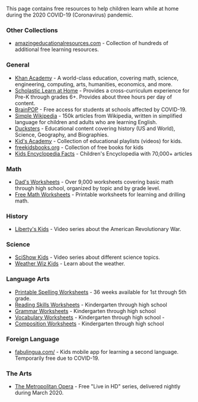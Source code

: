 This page contains free resources to help children learn while at home during the 2020 COVID-19 (Coronavirus) pandemic.

### Other Collections
* [amazingeducationalresources.com](http://www.amazingeducationalresources.com/) - Collection of hundreds of additional free learning resources.

### General

* [Khan Academy](https://www.khanacademy.org/) - A world-class education, covering math, science, engineering, computing, arts, humanities, economics, and more. 
* [Scholastic Learn at Home](https://classroommagazines.scholastic.com/support/learnathome.html) - Provides a cross-curriculum experience for Pre-K through grades 6+. Provides about three hours per day of content.
* [BrainPOP](https://educators.brainpop.com/2020/02/19/free-brainpop-access-for-schools-affected-by-the-corona-virus/?utm_source=organic&utm_medium=social&utm_campaign=coronavirus&utm_content=free-access) - Free access for students at schools affected by COVID-19.
* [Simple Wikipedia](https://simple.wikipedia.org/wiki/Main_Page) - 150k articles from Wikipedia, written in simplified language for children and adults who are learning English.
* [Ducksters](https://www.ducksters.com/) - Educational content covering history (US and World), Science, Geography, and Biographies.
* [Kid's Academy](https://www.youtube.com/channel/UCqb89GqploCXgz4lsdR-_ww/playlists) - Collection of educational playlists (videos) for kids.
* [freekidsbooks.org](https://freekidsbooks.org/) - Collection of free books for kids
* [Kids Encyclopedia Facts](https://kids.kiddle.co/) - Children's Encyclopedia with 70,000+ articles

### Math

* [Dad's Worksheets](https://www.dadsworksheets.com/worksheets.html) - Over 9,000 worksheets covering basic math through high school, organized by topic and by grade level.
* [Free Math Worksheets](https://www.math-drills.com/) - Printable worksheets for learning and drilling math.

### History

* [Liberty's Kids](https://www.youtube.com/channel/UC5pJi9mLIy38m2e_u3sboKQ) - Video series about the American Revolutionary War.

### Science

* [SciShow Kids](https://www.youtube.com/user/scishowkids/videos) - Video series about different science topics.
* [Weather Wiz Kids](https://www.weatherwizkids.com/) - Learn about the weather.

### Language Arts

* [Printable Spelling Worksheets](https://www.k12reader.com/spelling-worksheets/) - 36 weeks available for 1st through 5th grade.
* [Reading Skills Worksheets](https://www.k12reader.com/subject/reading-skills/) - Kindergarten through high school
* [Grammar Worksheets](https://www.k12reader.com/subject/grammar/) - Kindergarten through high school
* [Vocabulary Worksheets](https://www.k12reader.com/subject/vocabulary/) - Kindergarten through high school - 
* [Composition Worksheets](https://www.k12reader.com/subject/composition/) - Kindergarten through high school

### Foreign Language

* [fabulingua.com/](https://www.fabulingua.com/) - Kids mobile app for learning a second language. Temporarily free due to COVID-19.

### The Arts

* [The Metropolitan Opera](https://www.metopera.org/about/press-releases/met-to-launch-nightly-met-opera-streams-a-free-series-of-encore-live-in-hd-presentations-streamed-on-the-company-website-during-the-coronavirus-closure/) - Free "Live in HD" series, delivered nightly during March 2020.
